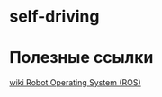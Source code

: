 # self-driving

# Полезные ссылки
[wiki Robot Operating System (ROS)](https://ru.wikipedia.org/wiki/ROS_(операционная_система))
